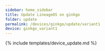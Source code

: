 ```yaml
---
sidebar: home_sidebar
title: Update LineageOS on ginkgo
folder: update
permalink: /devices/ginkgo/update/variant1
device: ginkgo_variant1
---
```

{% include templates/device_update.md %}
